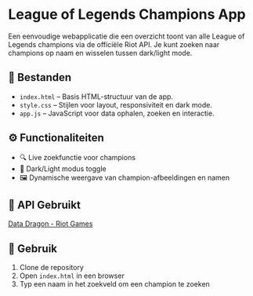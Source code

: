 # League of Legends Champions App

Een eenvoudige webapplicatie die een overzicht toont van alle League of Legends champions via de officiële Riot API. Je kunt zoeken naar champions op naam en wisselen tussen dark/light mode.

## 📁 Bestanden

- `index.html` – Basis HTML-structuur van de app.
- `style.css` – Stijlen voor layout, responsiviteit en dark mode.
- `app.js` – JavaScript voor data ophalen, zoeken en interactie.

## ⚙️ Functionaliteiten

- 🔍 Live zoekfunctie voor champions
- 🌙 Dark/Light modus toggle
- 🖼️ Dynamische weergave van champion-afbeeldingen en namen

## 🔗 API Gebruikt

[Data Dragon - Riot Games](https://developer.riotgames.com/docs/lol#data-dragon)

## 🚀 Gebruik

1. Clone de repository
2. Open `index.html` in een browser
3. Typ een naam in het zoekveld om een champion te zoeken
